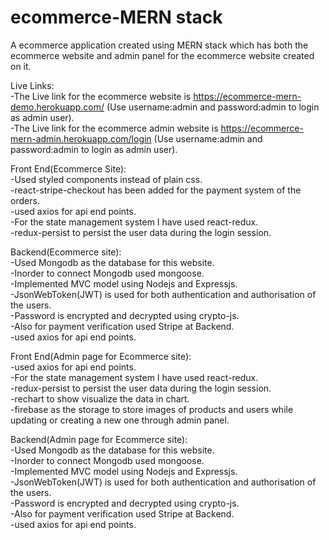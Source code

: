 # ecommerce-MERN stack
A ecommerce application created using MERN stack which has both the ecommerce website and admin panel for the ecommerce website created on it.

Live Links:\
-The Live link for the ecommerce website is https://ecommerce-mern-demo.herokuapp.com/ (Use username:admin and password:admin to login as admin user).\
-The Live link for the ecommerce admin website is https://ecommerce-mern-admin.herokuapp.com/login (Use username:admin and password:admin to login as admin user).

Front End(Ecommerce Site):\
-Used styled components instead of plain css.\
-react-stripe-checkout has been added for the payment system of the orders.\
-used axios for api end points.\
-For the state management system I have used react-redux.\
-redux-persist to persist the user data during the login session.


Backend(Ecommerce site):\
-Used Mongodb as the database for this website.\
-Inorder to connect Mongodb used mongoose.\
-Implemented MVC model using Nodejs and Expressjs.\
-JsonWebToken(JWT) is used for both authentication and authorisation of the users.\
-Password is encrypted and decrypted using crypto-js.\
-Also for payment verification used Stripe at Backend.\
-used axios for api end points.

Front End(Admin page for Ecommerce site):\
-used axios for api end points.\
-For the state management system I have used react-redux.\
-redux-persist to persist the user data during the login session.\
-rechart to show visualize the data in chart.\
-firebase as the storage to store images of products and users while updating or creating a new one through admin panel.

Backend(Admin page for Ecommerce site):\
-Used Mongodb as the database for this website.\
-Inorder to connect Mongodb used mongoose.\
-Implemented MVC model using Nodejs and Expressjs.\
-JsonWebToken(JWT) is used for both authentication and authorisation of the users.\
-Password is encrypted and decrypted using crypto-js.\
-Also for payment verification used Stripe at Backend.\
-used axios for api end points.

